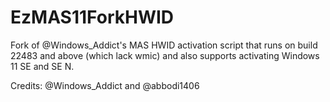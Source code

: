 # EzMAS11ForkHWID
Fork of @Windows_Addict's MAS HWID activation script that runs on build 22483 and above (which lack wmic) and also supports activating Windows 11 SE and SE N.

Credits:
@Windows_Addict and @abbodi1406
